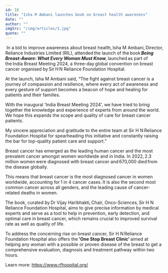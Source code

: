 ```yaml
---
id: 18
title: "Isha M Ambani launches book on breast health awareness"
date: ""
author: ""
imgSrc: "/img/articles/1.jpg"
quote: ""
---
```




​
In a bid to improve awareness about breast health, Isha M Ambani, Director, Reliance Industries Limited (RIL), ​attended the launch of the book **_Being Breast-Aware: What Every Woman Must Know_**_,_ launched as part of the India Breast Meeting 2024, a three-day global convention on breast cancer organised by Sir H N Reliance Foundation Hospital.

At the launch, Isha M ​Ambani said, “The fight against breast cancer is a journey of compassion and resilience, where every act of awareness and every gesture of support becomes a beacon of hope and healing for patients and their families.

With the inaugural 'India Breast Meeting 2024', we have tried to bring together the knowledge and experience of experts from around the world. We hope this expands the scope and quality of care for breast cancer patients.

My sincere appreciation and gratitude to the entire team at Sir H N Reliance Foundation Hospital for spearheading this initiative and constantly raising the bar for top-quality patient care and support.”

Breast cancer has emerged as the leading human cancer and the most prevalent cancer amongst women worldwide and in India. In 2022, 2.3 million women were diagnosed with breast cancer and 670,000 died from the disease globally.

This means that breast cancer is the most diagnosed cancer in women worldwide, accounting for 1 in 4 cancer cases. It is also the second most common cancer across all genders, and the leading cause of cancer-related deaths in women.

The book, curated by Dr Vijay Haribhakti, Chair, Onco-Sciences, Sir H N Reliance Foundation Hospital, aims to give precise information by medical experts and serve as a tool to help in prevention, early detection, and optimal care in breast cancer, which remains crucial to improved survival rate as well as quality of life.

To address the concerning rise on breast cancer, Sir H N Reliance Foundation Hospital also offers the **'One Stop Breast Clinic'** aimed at helping any woman with a possible or proven disease of the breast to get a comprehensive evaluation, diagnosis and treatment pathway within two hours.

  
Learn more: <https://www.rfhospital.org/>  

